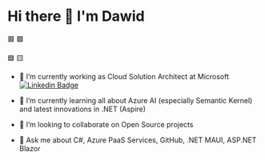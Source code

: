 # Hi there 👋 I'm Dawid


 🟥        🟩
 
 🟦        🟨


- 🔭 I’m currently working as Cloud Solution Architect at Microsoft [![Linkedin Badge](https://img.shields.io/badge/-Dawid%20Obrocki-blue?style=flat&logo=Linkedin&logoColor=white&link=https://www.linkedin.com/in/obrocki/)](https://www.linkedin.com/in/obrocki/)

- 🌱 I’m currently learning all about Azure AI (especially Semantic Kernel) and latest innovations in .NET (Aspire)

- 👯 I’m looking to collaborate on Open Source projects

- 💬 Ask me about C#, Azure PaaS Services, GitHub, .NET MAUI, ASP.NET Blazor
